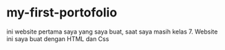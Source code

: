 # my-first-portofolio
ini website pertama saya yang saya buat, saat saya masih kelas 7. Website ini saya buat dengan HTML dan Css
